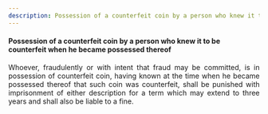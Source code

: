 ```yaml
---
description: Possession of a counterfeit coin by a person who knew it to be counterfeit when he became possessed thereof
---
```


#### Possession of a counterfeit coin by a person who knew it to be counterfeit when he became possessed thereof
<div style="text-align: justify">

Whoever, fraudulently or with intent that fraud may be committed, is in possession of counterfeit coin, having known at the time when he became possessed thereof that such coin was counterfeit, shall be punished with imprisonment of either description for a term which may extend to three years and shall also be liable to a fine.

</div>

